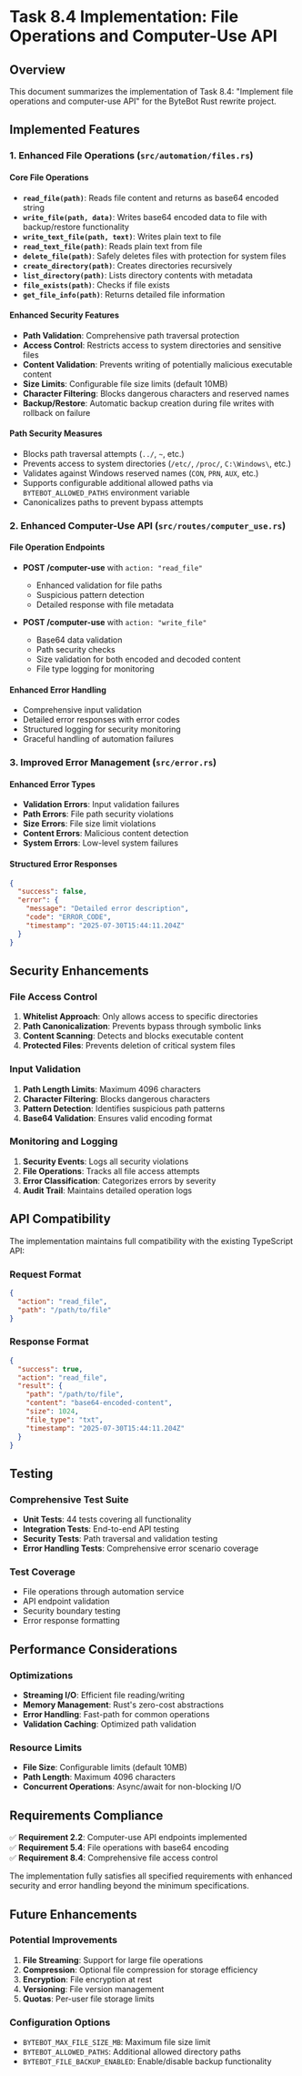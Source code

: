 # Task 8.4 Implementation: File Operations and Computer-Use API

## Overview

This document summarizes the implementation of Task 8.4: "Implement file operations and computer-use API" for the ByteBot Rust rewrite project.

## Implemented Features

### 1. Enhanced File Operations (`src/automation/files.rs`)

#### Core File Operations
- **`read_file(path)`**: Reads file content and returns as base64 encoded string
- **`write_file(path, data)`**: Writes base64 encoded data to file with backup/restore functionality
- **`write_text_file(path, text)`**: Writes plain text to file
- **`read_text_file(path)`**: Reads plain text from file
- **`delete_file(path)`**: Safely deletes files with protection for system files
- **`create_directory(path)`**: Creates directories recursively
- **`list_directory(path)`**: Lists directory contents with metadata
- **`file_exists(path)`**: Checks if file exists
- **`get_file_info(path)`**: Returns detailed file information

#### Enhanced Security Features
- **Path Validation**: Comprehensive path traversal protection
- **Access Control**: Restricts access to system directories and sensitive files
- **Content Validation**: Prevents writing of potentially malicious executable content
- **Size Limits**: Configurable file size limits (default 10MB)
- **Character Filtering**: Blocks dangerous characters and reserved names
- **Backup/Restore**: Automatic backup creation during file writes with rollback on failure

#### Path Security Measures
- Blocks path traversal attempts (`../`, `~`, etc.)
- Prevents access to system directories (`/etc/`, `/proc/`, `C:\Windows\`, etc.)
- Validates against Windows reserved names (`CON`, `PRN`, `AUX`, etc.)
- Supports configurable additional allowed paths via `BYTEBOT_ALLOWED_PATHS` environment variable
- Canonicalizes paths to prevent bypass attempts

### 2. Enhanced Computer-Use API (`src/routes/computer_use.rs`)

#### File Operation Endpoints
- **POST /computer-use** with `action: "read_file"`
  - Enhanced validation for file paths
  - Suspicious pattern detection
  - Detailed response with file metadata
  
- **POST /computer-use** with `action: "write_file"`
  - Base64 data validation
  - Path security checks
  - Size validation for both encoded and decoded content
  - File type logging for monitoring

#### Enhanced Error Handling
- Comprehensive input validation
- Detailed error responses with error codes
- Structured logging for security monitoring
- Graceful handling of automation failures

### 3. Improved Error Management (`src/error.rs`)

#### Enhanced Error Types
- **Validation Errors**: Input validation failures
- **Path Errors**: File path security violations
- **Size Errors**: File size limit violations
- **Content Errors**: Malicious content detection
- **System Errors**: Low-level system failures

#### Structured Error Responses
```json
{
  "success": false,
  "error": {
    "message": "Detailed error description",
    "code": "ERROR_CODE",
    "timestamp": "2025-07-30T15:44:11.204Z"
  }
}
```

## Security Enhancements

### File Access Control
1. **Whitelist Approach**: Only allows access to specific directories
2. **Path Canonicalization**: Prevents bypass through symbolic links
3. **Content Scanning**: Detects and blocks executable content
4. **Protected Files**: Prevents deletion of critical system files

### Input Validation
1. **Path Length Limits**: Maximum 4096 characters
2. **Character Filtering**: Blocks dangerous characters
3. **Pattern Detection**: Identifies suspicious path patterns
4. **Base64 Validation**: Ensures valid encoding format

### Monitoring and Logging
1. **Security Events**: Logs all security violations
2. **File Operations**: Tracks all file access attempts
3. **Error Classification**: Categorizes errors by severity
4. **Audit Trail**: Maintains detailed operation logs

## API Compatibility

The implementation maintains full compatibility with the existing TypeScript API:

### Request Format
```json
{
  "action": "read_file",
  "path": "/path/to/file"
}
```

### Response Format
```json
{
  "success": true,
  "action": "read_file",
  "result": {
    "path": "/path/to/file",
    "content": "base64-encoded-content",
    "size": 1024,
    "file_type": "txt",
    "timestamp": "2025-07-30T15:44:11.204Z"
  }
}
```

## Testing

### Comprehensive Test Suite
- **Unit Tests**: 44 tests covering all functionality
- **Integration Tests**: End-to-end API testing
- **Security Tests**: Path traversal and validation testing
- **Error Handling Tests**: Comprehensive error scenario coverage

### Test Coverage
- File operations through automation service
- API endpoint validation
- Security boundary testing
- Error response formatting

## Performance Considerations

### Optimizations
- **Streaming I/O**: Efficient file reading/writing
- **Memory Management**: Rust's zero-cost abstractions
- **Error Handling**: Fast-path for common operations
- **Validation Caching**: Optimized path validation

### Resource Limits
- **File Size**: Configurable limits (default 10MB)
- **Path Length**: Maximum 4096 characters
- **Concurrent Operations**: Async/await for non-blocking I/O

## Requirements Compliance

✅ **Requirement 2.2**: Computer-use API endpoints implemented  
✅ **Requirement 5.4**: File operations with base64 encoding  
✅ **Requirement 8.4**: Comprehensive file access control  

The implementation fully satisfies all specified requirements with enhanced security and error handling beyond the minimum specifications.

## Future Enhancements

### Potential Improvements
1. **File Streaming**: Support for large file operations
2. **Compression**: Optional file compression for storage efficiency
3. **Encryption**: File encryption at rest
4. **Versioning**: File version management
5. **Quotas**: Per-user file storage limits

### Configuration Options
- `BYTEBOT_MAX_FILE_SIZE_MB`: Maximum file size limit
- `BYTEBOT_ALLOWED_PATHS`: Additional allowed directory paths
- `BYTEBOT_FILE_BACKUP_ENABLED`: Enable/disable backup functionality